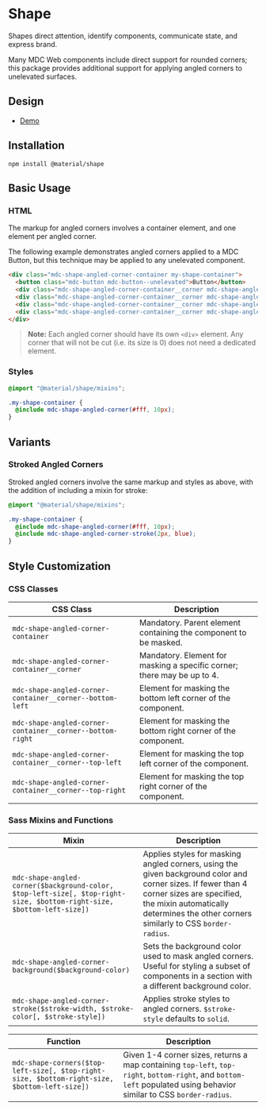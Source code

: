 <!--docs:
title: "Shape"
layout: detail
section: components
excerpt: "Shapes direct attention, identify components, communicate state, and express brand."
path: /catalog/shape/
-->

# Shape

<!--<div class="article__asset">
  <a class="article__asset-link"
     href="https://material-components-web.appspot.com/shape.html">
    <img src="{{ site.rootpath }}/images/mdc_web_screenshots/shape.png" width="<TODO>" alt="Shape screenshot">
  </a>
</div>-->

Shapes direct attention, identify components, communicate state, and express brand.

Many MDC Web components include direct support for rounded corners; this package provides additional support for
applying angled corners to unelevated surfaces.

## Design

<ul class="icon-list">
  <li class="icon-list-item icon-list-item--link">
    <a href="https://material-components-web.appspot.com/shape.html">Demo</a>
  </li>
</ul>

## Installation

```
npm install @material/shape
```

## Basic Usage

### HTML

The markup for angled corners involves a container element, and one element per angled corner.

The following example demonstrates angled corners applied to a MDC Button, but this technique may be applied to any
unelevated component.

```html
<div class="mdc-shape-angled-corner-container my-shape-container">
  <button class="mdc-button mdc-button--unelevated">Button</button>
  <div class="mdc-shape-angled-corner-container__corner mdc-shape-angled-corner-container__corner--top-left"></div>
  <div class="mdc-shape-angled-corner-container__corner mdc-shape-angled-corner-container__corner--top-right"></div>
  <div class="mdc-shape-angled-corner-container__corner mdc-shape-angled-corner-container__corner--bottom-right"></div>
  <div class="mdc-shape-angled-corner-container__corner mdc-shape-angled-corner-container__corner--bottom-left"></div>
</div>
```

> **Note:** Each angled corner should have its own `<div>` element. Any corner that will not be cut (i.e. its size is 0)
> does not need a dedicated element.

### Styles

```scss
@import "@material/shape/mixins";

.my-shape-container {
  @include mdc-shape-angled-corner(#fff, 10px);
}
```

## Variants

### Stroked Angled Corners

Stroked angled corners involve the same markup and styles as above, with the addition of including a mixin for stroke:

```scss
@import "@material/shape/mixins";

.my-shape-container {
  @include mdc-shape-angled-corner(#fff, 10px);
  @include mdc-shape-angled-corner-stroke(2px, blue);
}
```

## Style Customization

### CSS Classes

CSS Class | Description
--- | ---
`mdc-shape-angled-corner-container` | Mandatory. Parent element containing the component to be masked.
`mdc-shape-angled-corner-container__corner` | Mandatory. Element for masking a specific corner; there may be up to 4.
`mdc-shape-angled-corner-container__corner--bottom-left` | Element for masking the bottom left corner of the component.
`mdc-shape-angled-corner-container__corner--bottom-right` | Element for masking the bottom right corner of the component.
`mdc-shape-angled-corner-container__corner--top-left` | Element for masking the top left corner of the component.
`mdc-shape-angled-corner-container__corner--top-right` | Element for masking the top right corner of the component.

### Sass Mixins and Functions

Mixin | Description
--- | ---
`mdc-shape-angled-corner($background-color, $top-left-size[, $top-right-size, $bottom-right-size, $bottom-left-size])` | Applies styles for masking angled corners, using the given background color and corner sizes. If fewer than 4 corner sizes are specified, the mixin automatically determines the other corners similarly to CSS `border-radius`.
`mdc-shape-angled-corner-background($background-color)` | Sets the background color used to mask angled corners. Useful for styling a subset of components in a section with a different background color.
`mdc-shape-angled-corner-stroke($stroke-width, $stroke-color[, $stroke-style])` | Applies stroke styles to angled corners. `$stroke-style` defaults to `solid`.

Function | Description
--- | ---
`mdc-shape-corners($top-left-size[, $top-right-size, $bottom-right-size, $bottom-left-size])` | Given 1-4 corner sizes, returns a map containing `top-left`, `top-right`, `bottom-right`, and `bottom-left` populated using behavior similar to CSS `border-radius`.
